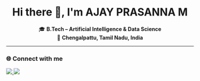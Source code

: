 <h1 align="center">Hi there 👋, I'm AJAY PRASANNA M</h1>

<p align="center">
  🎓 <strong>B.Tech – Artificial Intelligence & Data Science</strong><br>
  📍 <strong>Chengalpattu, Tamil Nadu, India</strong>
</p>

---

### 🌐 Connect with me
<p align="left">
  <a href="https://www.linkedin.com/in/ajay-prasanna-mohan-557771290" target="_blank">
    <img src="https://img.shields.io/badge/-LinkedIn-blue?style=for-the-badge&logo=Linkedin&logoColor=white">
  </a>
  <a href="https://www.instagram.com/ajax_____._/" target="_blank">
    <img src="https://img.shields.io/badge/-Instagram-E4405F?style=for-the-badge&logo=Instagram&logoColor=white">
  </a>
</p>
